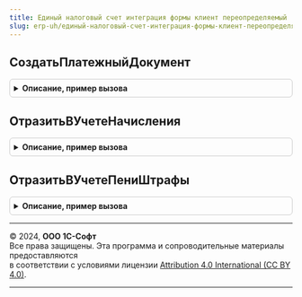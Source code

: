 ```yaml
---
title: Единый налоговый счет интеграция формы клиент переопределяемый
slug: erp-uh/единый-налоговый-счет-интеграция-формы-клиент-переопределяемый
---
```



## СоздатьПлатежныйДокумент
<details style="margin: 1em 0; padding: 0.5em; border: 1px solid #ccc; border-radius: 6px;">

<summary style="font-weight: bold; cursor: pointer;">Описание, пример вызова</summary>

```bsl

Процедура СоздатьПлатежныйДокумент(Форма) Экспорт
```

Пример вызова
```bsl
ЕдиныйНалоговыйСчетИнтеграцияФормыКлиентПереопределяемый.СоздатьПлатежныйДокумент(Форма) 
```
</details>

## ОтразитьВУчетеНачисления
<details style="margin: 1em 0; padding: 0.5em; border: 1px solid #ccc; border-radius: 6px;">

<summary style="font-weight: bold; cursor: pointer;">Описание, пример вызова</summary>

```bsl

Процедура ОтразитьВУчетеНачисления(Данные, Результат) Экспорт
```

Пример вызова
```bsl
ЕдиныйНалоговыйСчетИнтеграцияФормыКлиентПереопределяемый.ОтразитьВУчетеНачисления(Данные, Результат) 
```
</details>

## ОтразитьВУчетеПениШтрафы
<details style="margin: 1em 0; padding: 0.5em; border: 1px solid #ccc; border-radius: 6px;">

<summary style="font-weight: bold; cursor: pointer;">Описание, пример вызова</summary>

```bsl

Процедура ОтразитьВУчетеПениШтрафы(Данные, Результат) Экспорт
```

Пример вызова
```bsl
ЕдиныйНалоговыйСчетИнтеграцияФормыКлиентПереопределяемый.ОтразитьВУчетеПениШтрафы(Данные, Результат) 
```
</details>

---

© 2024, **ООО 1С-Софт**  
Все права защищены. Эта программа и сопроводительные материалы предоставляются  
в соответствии с условиями лицензии [Attribution 4.0 International (CC BY 4.0)](https://creativecommons.org/licenses/by/4.0/legalcode).

---
